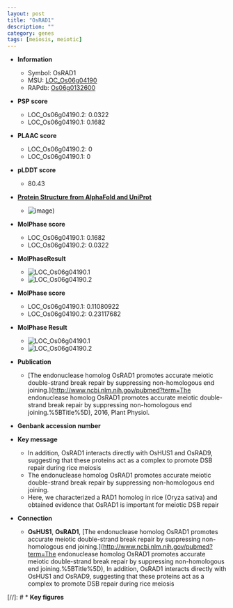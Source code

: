 ```yaml
---
layout: post
title: "OsRAD1"
description: ""
category: genes
tags: [meiosis, meiotic]
---
```


* **Information**  
    + Symbol: OsRAD1  
    + MSU: [LOC_Os06g04190](http://rice.plantbiology.msu.edu/cgi-bin/ORF_infopage.cgi?orf=LOC_Os06g04190)  
    + RAPdb: [Os06g0132600](http://rapdb.dna.affrc.go.jp/viewer/gbrowse_details/irgsp1?name=Os06g0132600)  

* **PSP score**  
    + LOC_Os06g04190.2: 0.0322 
    + LOC_Os06g04190.1: 0.1682 

* **PLAAC score**  
    + LOC_Os06g04190.2: 0 
    + LOC_Os06g04190.1: 0 

* **pLDDT score**
    + 80.43

* **[Protein Structure from AlphaFold and UniProt](https://www.uniprot.org/uniprotkb/Q5VRP2/entry#structure)**
    + ![image](https://ricepsp.github.io/images/Q5/AF-Q5VRP2-F1.png))

* **MolPhase score**
    + LOC_Os06g04190.1: 0.1682
    + LOC_Os06g04190.2: 0.0322

* **MolPhaseResult**
    + ![LOC_Os06g04190.1](https://ricepsp.github.io/pictures/LOC_Os06g/LOC_Os06g04190.1.png)
    + ![LOC_Os06g04190.2](https://ricepsp.github.io/pictures/LOC_Os06g/LOC_Os06g04190.2.png)

* **MolPhase score**
    + LOC_Os06g04190.1: 0.11080922
    + LOC_Os06g04190.2: 0.23117682

* **MolPhase Result**
    + ![LOC_Os06g04190.1](https://304243504.github.io/Pictures/LOC_Os06g/LOC_Os06g04190.1.png)
    + ![LOC_Os06g04190.2](https://304243504.github.io/Pictures/LOC_Os06g/LOC_Os06g04190.2.png)

* **Publication**  
    + [The endonuclease homolog OsRAD1 promotes accurate meiotic double-strand break repair by suppressing non-homologous end joining.](http://www.ncbi.nlm.nih.gov/pubmed?term=The endonuclease homolog OsRAD1 promotes accurate meiotic double-strand break repair by suppressing non-homologous end joining.%5BTitle%5D), 2016, Plant Physiol.

* **Genbank accession number**  

* **Key message**  
    + In addition, OsRAD1 interacts directly with OsHUS1 and OsRAD9, suggesting that these proteins act as a complex to promote DSB repair during rice meiosis
    + The endonuclease homolog OsRAD1 promotes accurate meiotic double-strand break repair by suppressing non-homologous end joining.
    + Here, we characterized a RAD1 homolog in rice (Oryza sativa) and obtained evidence that OsRAD1 is important for meiotic DSB repair

* **Connection**  
    + __OsHUS1__, __OsRAD1__, [The endonuclease homolog OsRAD1 promotes accurate meiotic double-strand break repair by suppressing non-homologous end joining.](http://www.ncbi.nlm.nih.gov/pubmed?term=The endonuclease homolog OsRAD1 promotes accurate meiotic double-strand break repair by suppressing non-homologous end joining.%5BTitle%5D), In addition, OsRAD1 interacts directly with OsHUS1 and OsRAD9, suggesting that these proteins act as a complex to promote DSB repair during rice meiosis

[//]: # * **Key figures**  


